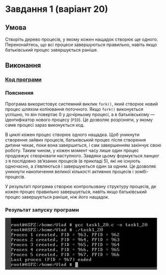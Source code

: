 # Завдання 1 (варіант 20)

## Умова

Створіть дерево процесів, у якому кожен нащадок створює ще одного. Переконайтесь, що всі процеси завершуються правильно, навіть якщо батьківський процес завершується раніше.

## Виконання

### [Код програми](task1_20.c) 

### Пояснення

Програма використовує системний виклик `fork()`, який створює новий процес шляхом копіювання поточного. Якщо `fork()` виконується успішно, то він повертає 0 у дочірньому процесі, а в батьківському — ідентифікатор нового процесу (`PID`). Це дозволяє розрізняти, у якому саме процесі зараз виконується код.

В циклі кожен процес створює одного нащадка. Щоб уникнути cтворення зайвих процесів, батьківський процес після створення дитини чекає, поки вона завершиться, і сам завершенням закінчує свою роботу. Таким чином, у кожен момент часу лише один процес продовжує створювати наступного. Завдяки цьому формується ланцюг з `N` послідовно зв’язаних процесів (в прикладі 5), які не існують одночасно, а з’являються і завершуються один за одним. Це дозволяє уникнути накопичення великої кількості активних процесів і зомбі-процесів.

У результаті програма створює контрольовану структуру процесів, де кожен процес правильно завершується, навіть якщо батьківський процес завершується раніше, ніж його нащадок.

### Результат запуску програми

![](task1_20.png)
